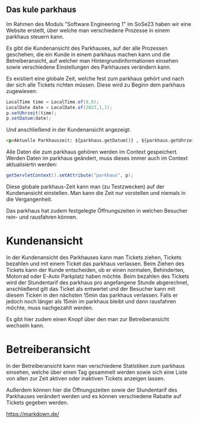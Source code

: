 ## Das kule parkhaus ##

Im Rahmen des Moduls "Software Engineering 1" im SoSe23 haben wir eine Website erstellt, über welche man verschiedene Prozesse in einem parkhaus steuern kann.

Es gibt die Kundenansicht des Parkhauses, auf der alle Prozessen geschehen, die ein Kunde in einem parkhaus machen kann und die Betreiberansicht, auf welcher man Hintergrundinformationen einsehen sowie verschiedene Einstellungen des Parkhauses verändern kann.

Es existiert eine globale Zeit, welche fest zum parkhaus gehört und nach der sich alle Tickets richten müssen. Diese wird zu Beginn dem parkhaus zugewiesen:      
```java
LocalTime time = LocalTime.of(8,0);              
LocalDate date = LocalDate.of(2023,1,1);         
p.setUhrzeit(time); 
p.setDatum(date); 
```

Und anschließend in der Kundenansicht angezeigt:
```html
<p>Aktuelle Parkhauszeit: ${parkhaus.getDatum()} , ${parkhaus.getUhrzeit()} Uhr</p>
```

Alle Daten die zum parkhaus gehören werden im Context gespeichert. Werden Daten im parkhaus geändert, muss dieses immer auch im Context aktualisiertn werden: 
```java
getServletContext().setAttribute("parkhaus", p);
```

Diese globale parkhaus-Zeit kann man (zu Testzwecken) auf der Kundenansicht einstellen. Man kann die Zeit nur vorstellen und niemals in die Vergangenheit.

Das parkhaus hat zudem festgelegte Öffnungszeiten in welchen Besucher rein- und rausfahren können.


# Kundenansicht #

In der Kundenansicht des Parkhauses kann man Tickets ziehen, Tickets bezahlen und mit einem Ticket das parkhaus verlassen. Beim Ziehen des Tickets kann der Kunde entscheiden, ob er einen normalen, Behinderten, Motorrad oder E-Auto Parkplatz haben möchte. Beim bezahlen des Tickets wird der Stundentarif des parkhaus pro angefangene Stunde abgerechnet, anschließend gilt das Ticket als entwertet und der Besucher kann mit diesem Ticken in den nächsten 15min das parkhaus verlassen. Falls er jedoch noch länger als 15min im parkhaus bleibt und dann rausfahren möchte, muss nachgezahlt werden.

Es gibt hier zudem einen Knopf über den man zur Betreiberansicht wechseln kann.


# Betreiberansicht #

In der Betreiberansicht kann man verschiedene Statistiken zum parkhaus einsehen, welche über einen Tag gesammelt werden sowie sich eine Liste von allen zur Zeit aktiven oder inaktiven Tickets anzeigen lassen.

Außerdem können hier die Öffnungszeiten sowie der Stundentarif des Parkhauses verändert werden und es können verschiedene Rabatte auf Tickets gegeben werden. 




https://markdown.de/
